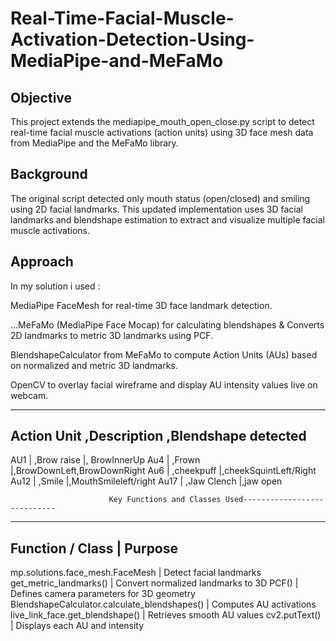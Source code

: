 # Real-Time-Facial-Muscle-Activation-Detection-Using-MediaPipe-and-MeFaMo
## Objective

This project extends the mediapipe_mouth_open_close.py script to detect real-time facial muscle activations (action units) using 3D face mesh data from MediaPipe and the MeFaMo library.

## Background

The original script detected only mouth status (open/closed) and smiling using 2D facial landmarks. This updated implementation uses 3D facial landmarks and blendshape estimation to extract and visualize multiple facial muscle activations.

## Approach

In my solution i used :

MediaPipe FaceMesh for real-time 3D face landmark detection.

...MeFaMo (MediaPipe Face Mocap) for calculating blendshapes & Converts 2D landmarks to metric 3D landmarks using PCF.

BlendshapeCalculator from MeFaMo to compute Action Units (AUs) based on normalized and metric 3D landmarks.

OpenCV to overlay facial wireframe and display AU intensity values live on webcam.

 ---------------------------------------------------------------------- 
 Action Unit      ,Description                ,Blendshape detected              
-------------------------------------------------------------------------
  AU1            | ,Brow raise                  |, BrowInnerUp
  Au4            | ,Frown                       |,BrowDownLeft,BrowDownRight
  Au6            | ,cheekpuff                   |,cheekSquintLeft/Right
  Au12           | ,Smile                       |,MouthSmileleft/right
  Au17           | ,Jaw Clench                  |,jaw open


                          Key Functions and Classes Used----------------------------
 -------------------------------------------------------------------------------
 Function / Class                       |        Purpose 
 -------------------------------------------------------------------------------
 mp.solutions.face_mesh.FaceMesh        |         Detect facial landmarks
 get_metric_landmarks()                 |         Convert normalized landmarks to 3D
 PCF()                                  |         Defines camera parameters for 3D geometry
 BlendshapeCalculator.calculate_blendshapes() |   Computes AU activations
 live_link_face.get_blendshape()        |         Retrieves smooth AU values
 cv2.putText()                          |         Displays each AU and intensity
